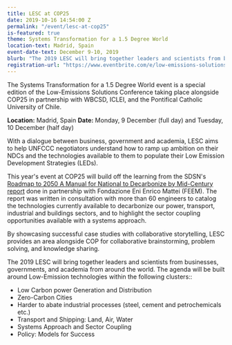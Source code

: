 ```yaml
---
title: LESC at COP25
date: 2019-10-16 14:54:00 Z
permalink: "/event/lesc-at-cop25"
is-featured: true
theme: Systems Transformation for a 1.5 Degree World
location-text: Madrid, Spain
event-date-text: December 9-10, 2019
blurb: "The 2019 LESC will bring together leaders and scientists from businesses, governments, and academia from around the world. Happening on the side lines of COP25, the LESC will host six panels featuring distinguished speakers who will showcase decarbonization solutions in power, transport, industrial, and buildings sectors, and highlight the sector coupling opportunities available with a systems approach."
registration-url: "https://www.eventbrite.com/e/low-emissions-solutions-conference-lesc-at-cop25-registration-77183448773"
---
```

The Systems Transformation for a 1.5 Degree World event is a special edition of the Low-Emissions Solutions Conference taking place alongside COP25 in partnership with WBCSD, ICLEI, and the Pontifical Catholic University of Chile.

**Location:** Madrid, Spain
**Date:** Monday, 9 December (full day) and Tuesday, 10 December (half day)

With a dialogue between business, government and academia, LESC aims to help UNFCCC negotiators understand how to ramp up ambition on their NDCs and the technologies available to them to populate their Low Emission Development Strategies (LEDs).

This year's event at COP25 will build off the learning from the SDSN's [Roadmap to 2050 A Manual for National to Decarbonize by Mid-Century report](https://roadmap2050.report/) done in partnership with Fondazione Eni Enrico Mattei (FEEM). The report was written in consultation with more than 60 engineers to catalog the technologies currently available to decarbonize our power, transport, industrial and buildings sectors, and to highlight the sector coupling opportunities available with a systems approach.

By showcasing successful case studies with collaborative storytelling, LESC provides an area alongside COP for collaborative brainstorming, problem solving, and knowledge sharing.

The 2019 LESC will bring together leaders and scientists from businesses, governments, and academia from around the world. The agenda will be built around Low-Emission technologies within the following clusters::

* Low Carbon power Generation and Distribution
* Zero-Carbon Cities
* Harder to abate industrial processes (steel, cement and petrochemicals etc.)
* Transport and Shipping: Land, Air, Water
* Systems Approach and Sector Coupling
* Policy: Models for Success
